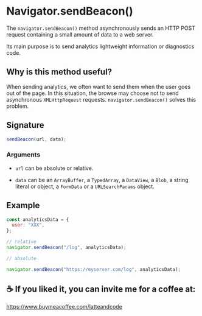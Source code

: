 # Navigator.sendBeacon()

The `navigator.sendBeacon()` method asynchronously sends an HTTP POST request containing a small amount of data to a web server.

Its main purpose is to send analytics lightweight information or diagnostics code.

## Why is this method useful?

When sending analytics, we often want to send them when the user goes out of the page. In this situation, the browse may choose not to send asynchronous `XMLHttpRequest` requests. `navigator.sendBeacon()` solves this problem.

## Signature

```js
sendBeacon(url, data);
```

### Arguments

- `url` can be absolute or relative.

- `data` can be an `ArrayBuffer`, a `TypedArray`, a `DataView`, a `Blob`, a string literal or object, a `FormData` or a `URLSearchParams` object.

## Example

```js
const analyticsData = {
  user: "XXX",
};

// relative
navigator.sendBeacon("/log", analyticsData);

// absolute

navigator.sendBeacon("https://myserver.com/log", analyticsData);
```

## ☕️ If you liked it, you can invite me for a coffee at:

https://www.buymeacoffee.com/latteandcode
